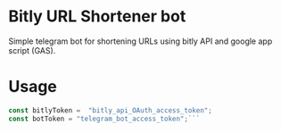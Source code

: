 # Bitly URL Shortener bot

Simple telegram bot for shortening URLs using bitly API and google app script (GAS).

# Usage
```js
const bitlyToken =  "bitly_api_OAuth_access_token";
const botToken = "telegram_bot_access_token";```

